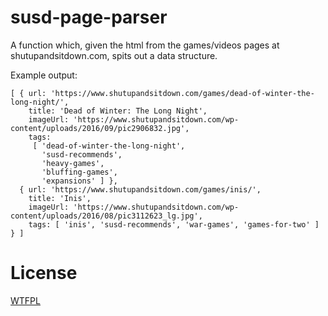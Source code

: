 # susd-page-parser

A function which, given the html from the games/videos pages at shutupandsitdown.com, spits out a data structure.

Example output:

```
[ { url: 'https://www.shutupandsitdown.com/games/dead-of-winter-the-long-night/',
    title: 'Dead of Winter: The Long Night',
    imageUrl: 'https://www.shutupandsitdown.com/wp-content/uploads/2016/09/pic2906832.jpg',
    tags:
     [ 'dead-of-winter-the-long-night',
       'susd-recommends',
       'heavy-games',
       'bluffing-games',
       'expansions' ] },
  { url: 'https://www.shutupandsitdown.com/games/inis/',
    title: 'Inis',
    imageUrl: 'https://www.shutupandsitdown.com/wp-content/uploads/2016/08/pic3112623_lg.jpg',
    tags: [ 'inis', 'susd-recommends', 'war-games', 'games-for-two' ] } ]
```

# License

[WTFPL](http://wtfpl2.com)

